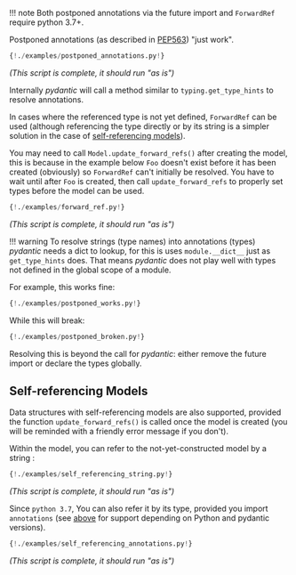 !!! note
    Both postponed annotations via the future import and `ForwardRef` require python 3.7+.

Postponed annotations (as described in [PEP563](https://www.python.org/dev/peps/pep-0563/))
"just work".

```py
{!./examples/postponed_annotations.py!}
```

_(This script is complete, it should run "as is")_

Internally *pydantic*  will call a method similar to `typing.get_type_hints` to resolve annotations.

In cases where the referenced type is not yet defined, `ForwardRef` can be used (although referencing the
type directly or by its string is a simpler solution in the case of
[self-referencing models](#self-referencing-models)).

You may need to call `Model.update_forward_refs()` after creating the model,
this is because in the example below `Foo` doesn't exist before it has been created (obviously) so `ForwardRef`
can't initially be resolved. You have to wait until after `Foo` is created, then call `update_forward_refs`
to properly set types before the model can be used.

```py
{!./examples/forward_ref.py!}
```

_(This script is complete, it should run "as is")_

!!! warning
    To resolve strings (type names) into annotations (types) *pydantic* needs a dict to lookup,
    for this is uses `module.__dict__` just as `get_type_hints` does. That means *pydantic* does not play well
    with types not defined in the global scope of a module.

For example, this works fine:

```py
{!./examples/postponed_works.py!}
```

While this will break:

```py
{!./examples/postponed_broken.py!}
```

Resolving this is beyond the call for *pydantic*: either remove the future import or declare the types globally.

## Self-referencing Models

Data structures with self-referencing models are also supported, provided the function
`update_forward_refs()` is called once the model is created (you will be reminded
with a friendly error message if you don't).

Within the model, you can refer to the not-yet-constructed model by a string :

```py
{!./examples/self_referencing_string.py!}
```

_(This script is complete, it should run "as is")_

Since `python 3.7`, You can also refer it by its type, provided you import `annotations` (see
[above](postponed_annotations.md) for support depending on Python
and pydantic versions).

```py
{!./examples/self_referencing_annotations.py!}
```

_(This script is complete, it should run "as is")_
